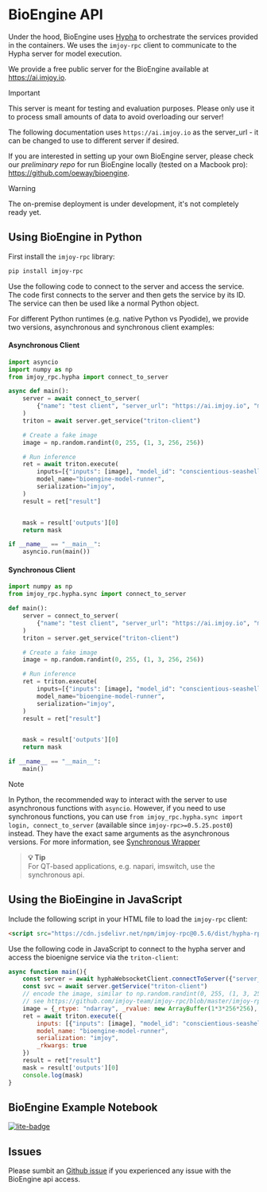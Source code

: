 # BioEngine API

Under the hood, BioEngine uses [Hypha](https://ha.amun.ai/) to orchestrate the services provided in the containers. We uses the `imjoy-rpc` client to communicate to the Hypha server for model execution.

We provide a free public server for the BioEngine available at https://ai.imjoy.io.

>[!IMPORTANT]
> This server is meant for testing and evaluation purposes.
> Please only use it to process small amounts of data to avoid overloading our server!

The following documentation uses `https://ai.imjoy.io` as the server_url - it can be changed to use to different server if desired.

If you are interested in setting up your own BioEngine server, please check our _preliminary repo_ for run BioEngine locally (tested on a Macbook pro): https://github.com/oeway/bioengine. 
>[!WARNING]
> The on-premise deployment is under development, it's not completely ready yet.


## Using BioEngine in Python

First install the `imjoy-rpc` library:

```bash
pip install imjoy-rpc
```

Use the following code to connect to the server and access the service. The code first connects to the server and then gets the service by its ID. The service can then be used like a normal Python object.

For different Python runtimes (e.g. native Python vs Pyodide), we provide two versions, asynchronous and synchronous client examples:

<!-- tabs:start -->
#### **Asynchronous Client**

```python
import asyncio
import numpy as np
from imjoy_rpc.hypha import connect_to_server

async def main():
    server = await connect_to_server(
        {"name": "test client", "server_url": "https://ai.imjoy.io", "method_timeout": 3000}
    )
    triton = await server.get_service("triton-client")

    # Create a fake image
    image = np.random.randint(0, 255, (1, 3, 256, 256))

    # Run inference
    ret = await triton.execute(
        inputs=[{"inputs": [image], "model_id": "conscientious-seashell"}],
        model_name="bioengine-model-runner",
        serialization="imjoy",
    )
    result = ret["result"]


    mask = result['outputs'][0]
    return mask

if __name__ == "__main__":
    asyncio.run(main())
```

#### **Synchronous Client**

```python
import numpy as np
from imjoy_rpc.hypha.sync import connect_to_server

def main():
    server = connect_to_server(
        {"name": "test client", "server_url": "https://ai.imjoy.io", "method_timeout": 3000}
    )
    triton = server.get_service("triton-client")

    # Create a fake image
    image = np.random.randint(0, 255, (1, 3, 256, 256))

    # Run inference
    ret = triton.execute(
        inputs=[{"inputs": [image], "model_id": "conscientious-seashell"}],
        model_name="bioengine-model-runner",
        serialization="imjoy",
    )
    result = ret["result"]


    mask = result['outputs'][0]
    return mask

if __name__ == "__main__":
    main()
```

<!-- tabs:end -->

> [!NOTE]
> In Python, the recommended way to interact with the server to use asynchronous functions with `asyncio`. However, if you need to use synchronous functions,
> you can use `from imjoy_rpc.hypha.sync import login, connect_to_server` (available since `imjoy-rpc>=0.5.25.post0`) instead.
> They have the exact same arguments as the asynchronous versions. For more information, see [Synchronous Wrapper](https://github.com/imjoy-team/imjoy-rpc/blob/master/imjoy-rpc-v2.md#synchronous-wrapper)

> <strong>💡 Tip </strong><br>
> For QT-based applications, e.g. napari, imswitch, use the synchronous api.

## Using the BioEingine in JavaScript

Include the following script in your HTML file to load the `imjoy-rpc` client:

```html
<script src="https://cdn.jsdelivr.net/npm/imjoy-rpc@0.5.6/dist/hypha-rpc-websocket.min.js"></script>
```

Use the following code in JavaScript to connect to the hypha server and access the bioenigne service via the `triton-client`:

```javascript
async function main(){
    const server = await hyphaWebsocketClient.connectToServer({"server_url": "https://ai.imjoy.io"})
    const svc = await server.getService("triton-client")
    // encode the image, similar to np.random.randint(0, 255, (1, 3, 256, 256))
    // see https://github.com/imjoy-team/imjoy-rpc/blob/master/imjoy-rpc-v2.md#data-type-representation
    image = {_rtype: "ndarray", _rvalue: new ArrayBuffer(1*3*256*256), _rshape: [1, 3, 256, 256], _rdtype: "uint8"}
    ret = await triton.execute({
        inputs: [{"inputs": [image], "model_id": "conscientious-seashell"}],
        model_name: "bioengine-model-runner",
        serialization: "imjoy",
        _rkwargs: true
    })
    result = ret["result"]
    mask = result['outputs'][0]
    console.log(mask)
}
```

## BioEngine Example Notebook

[![lite-badge]](https://jupyter.imjoy.io/lab/index.html?load=https://raw.githubusercontent.com/bioimage-io/BioEngine/main/notebooks/1-bioengine-engine-tutorial.ipynb&open=1)

[lite-badge]: https://jupyterlite.rtfd.io/en/latest/_static/badge.svg

## Issues

Please sumbit an [Github issue](https://github.com/bioimage-io/BioEngine/issues) if you experienced any issue with the BioEngine api access.

